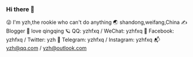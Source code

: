 ### Hi there 👋

😜 I'm yzh,the rookie who can't do anything
🌏 shandong,weifang,China
✍️ Blogger
🧗 love qingqing
🪐 QQ: yzhfxq / WeChat: yzhfxq
🌌 Facebook: yzhfxq / Twitter: yzh
🌠 Telegram: yzhfxq / Instagram: yzhfxq
📬 yzh@qq.com / yzh@outlook.com
<!--
**yzhfxq/yzhfxq** is a ✨ _special_ ✨ repository because its `README.md` (this file) appears on your GitHub profile.

Here are some ideas to get you started:

- 🔭 I’m currently working on ...
- 🌱 I’m currently learning ...
- 👯 I’m looking to collaborate on ...
- 🤔 I’m looking for help with ...
- 💬 Ask me about ...
- 📫 How to reach me: ...
- 😄 Pronouns: ...
- ⚡ Fun fact: ...
-->
